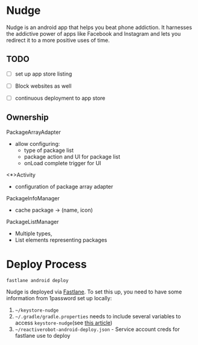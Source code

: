 # Nudge

Nudge is an android app that helps you beat phone addiction. It harnesses the addictive power of
apps like Facebook and Instagram and lets you redirect it to a more positive uses of time.

## TODO

- [ ] set up app store listing
- [ ] Block websites as well
- [ ] continuous deployment to app store


## Ownership

PackageArrayAdapter
- allow configuring:
    - type of package list
    - package action and UI for package list
    - onLoad complete trigger for UI

<*>Activity
- configuration of package array adapter

PackageInfoManager
- cache package -> (name, icon)

PackageListManager
- Multiple types,
- List elements representing packages

# Deploy Process

`fastlane android deploy`

Nudge is deployed via [Fastlane](https://docs.fastlane.tools/getting-started/android/setup/). To set this up,
you need to have some information from 1password set up locally:

1. `~/keystore-nudge`
2. `~/.gradle/gradle.properties` needs to include several variables to access `keystore-nudge`(see [this article](https://stackoverflow.com/questions/18328730/how-to-create-a-release-signed-apk-file-using-gradle))
3. `~/reactiverobot-android-deploy.json` - Service account creds for fastlane use to deploy